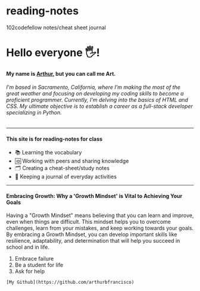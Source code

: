 # reading-notes
102codefellow notes/cheat sheet journal

# Hello everyone 🖐️! 
#### My name is [Arthur](https://arthurbfrancisco.github.io/reading-notes/), but you can call me Art.
###### I'm based in Sacramento, California, where I'm making the most of the great weather and focusing on developing my coding skills to become a proficient programmer. Currently, I'm delving into the basics of HTML and CSS. My ultimate objective is to establish a career as a full-stack developer specializing in Python.
---
#### This site is for reading-notes for class
- 📚 Learning the vocabulary
- 🆔 Working with peers and sharing knowledge
- 🗂 ️Creating a cheat-sheet/study notes
- 📓 Keeping a journal of everyday activities
***
#### Embracing Growth: Why a 'Growth Mindset' is Vital to Achieving Your Goals
   Having a "Growth Mindset" means believing that you can learn and improve, even when things are difficult. This mindset helps you to overcome challenges, learn from your mistakes, and keep working towards your goals. By embracing a Growth Mindset, you can develop important skills like resilience, adaptability, and determination that will help you succeed in school and in life.
   
   1. Embrace failure
   2. Be a student for life
   3. Ask for help
   
    [My Github](https://github.com/arthurbfrancisco)
